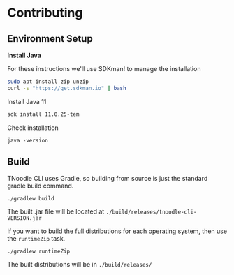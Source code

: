 # Contributing

## Environment Setup

**Install Java**

For these instructions we'll use SDKman! to manage the installation

```bash
sudo apt install zip unzip
curl -s "https://get.sdkman.io" | bash
```

Install Java 11

```bash
sdk install 11.0.25-tem
```

Check installation
```
java -version
```

## Build
TNoodle CLI uses Gradle, so building from source is just the standard gradle build command.
```
./gradlew build
```
The built .jar file will be located at `./build/releases/tnoodle-cli-VERSION.jar` 

If you want to build the full distributions for each operating system, then use the `runtimeZip` task.
```
./gradlew runtimeZip
```
The built distributions will be in `./build/releases/` 